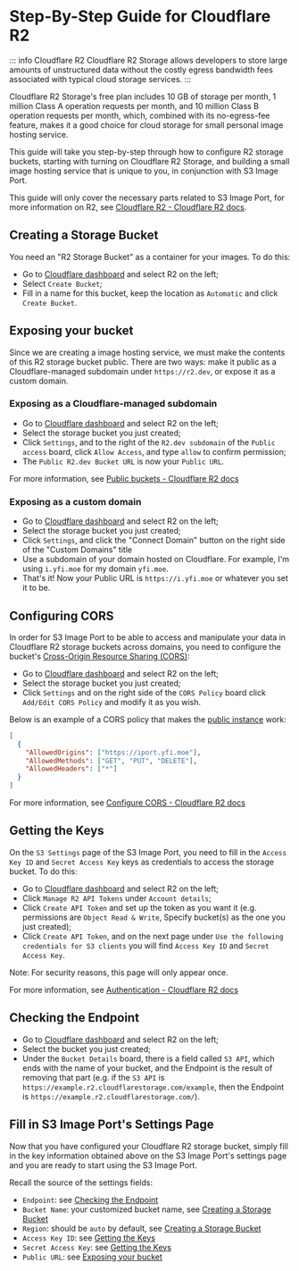 # Step-By-Step Guide for Cloudflare R2

::: info Cloudflare R2
Cloudflare R2 Storage allows developers to store large amounts of unstructured data without the costly egress bandwidth fees associated with typical cloud storage services.
:::

Cloudflare R2 Storage's free plan includes 10 GB of storage per month, 1 million Class A operation requests per month, and 10 million Class B operation requests per month, which, combined with its no-egress-fee feature, makes it a good choice for cloud storage for small personal image hosting service.

This guide will take you step-by-step through how to configure R2 storage buckets, starting with turning on Cloudflare R2 Storage, and building a small image hosting service that is unique to you, in conjunction with S3 Image Port.

This guide will only cover the necessary parts related to S3 Image Port, for more information on R2, see [Cloudflare R2 - Cloudflare R2 docs](https://developers.cloudflare.com/r2/).

## Creating a Storage Bucket

You need an "R2 Storage Bucket" as a container for your images. To do this:

- Go to [Cloudflare dashboard](https://dash.cloudflare.com/) and select R2 on the left;
- Select `Create Bucket`;
- Fill in a name for this bucket, keep the location as `Automatic` and click `Create Bucket`.

## Exposing your bucket

Since we are creating a image hosting service, we must make the contents of this R2 storage bucket public.
There are two ways: make it public as a Cloudflare-managed subdomain under `https://r2.dev`, or expose it as a custom domain.

### Exposing as a Cloudflare-managed subdomain

- Go to [Cloudflare dashboard](https://dash.cloudflare.com/) and select R2 on the left;
- Select the storage bucket you just created;
- Click `Settings`, and to the right of the `R2.dev subdomain` of the `Public access` board, click `Allow Access`, and type `allow` to confirm permission;
- The `Public R2.dev Bucket URL` is now your `Public URL`.

For more information, see [Public buckets - Cloudflare R2 docs](https://developers.cloudflare.com/r2/buckets/public-buckets/)

### Exposing as a custom domain

- Go to [Cloudflare dashboard](https://dash.cloudflare.com/) and select R2 on the left;
- Select the storage bucket you just created;
- Click `Settings`, and click the "Connect Domain" button on the right side of the "Custom Domains" title
- Use a subdomain of your domain hosted on Cloudflare. For example, I'm using `i.yfi.moe` for my domain `yfi.moe`.
- That's it! Now your Public URL is `https://i.yfi.moe` or whatever you set it to be.

## Configuring CORS

In order for S3 Image Port to be able to access and manipulate your data in Cloudflare R2 storage buckets across domains, you need to configure the bucket's [Cross-Origin Resource Sharing (CORS)](https://developer.mozilla.org/en-US/docs/Web/HTTP/CORS):

- Go to [Cloudflare dashboard](https://dash.cloudflare.com/) and select R2 on the left;
- Select the storage bucket you just created;
- Click `Settings` and on the right side of the `CORS Policy` board click `Add/Edit CORS Policy` and modify it as you wish.

Below is an example of a CORS policy that makes the [public instance](https://iport.yfi.moe) work:

```json
[
  {
    "AllowedOrigins": ["https://iport.yfi.moe"],
    "AllowedMethods": ["GET", "PUT", "DELETE"],
    "AllowedHeaders": ["*"]
  }
]
```

For more information, see [Configure CORS - Cloudflare R2 docs](https://developers.cloudflare.com/r2/buckets/cors/)

## Getting the Keys

On the `S3 Settings` page of the S3 Image Port, you need to fill in the `Access Key ID` and `Secret Access Key` keys as credentials to access the storage bucket. To do this:

- Go to [Cloudflare dashboard](https://dash.cloudflare.com/) and select R2 on the left;
- Click `Manage R2 API Tokens` under `Account details`;
- Click `Create API Token` and set up the token as you want it (e.g. permissions are `Object Read & Write`, Specify bucket(s) as the one you just created);
- Click `Create API Token`, and on the next page under `Use the following credentials for S3 clients` you will find `Access Key ID` and `Secret Access Key`.

Note: For security reasons, this page will only appear once.

For more information, see [Authentication - Cloudflare R2 docs](https://developers.cloudflare.com/r2/api/s3/tokens/)

## Checking the Endpoint

- Go to [Cloudflare dashboard](https://dash.cloudflare.com/) and select R2 on the left;
- Select the bucket you just created;
- Under the `Bucket Details` board, there is a field called `S3 API`, which ends with the name of your bucket, and the Endpoint is the result of removing that part (e.g. if the `S3 API` is `https://example.r2.cloudflarestorage.com/example`, then the Endpoint is `https://example.r2.cloudflarestorage.com/`).

## Fill in S3 Image Port's Settings Page

Now that you have configured your Cloudflare R2 storage bucket, simply fill in the key information obtained above on the S3 Image Port's settings page and you are ready to start using the S3 Image Port.

Recall the source of the settings fields:

- `Endpoint`: see [Checking the Endpoint](#checking-the-endpoint)
- `Bucket Name`: your customized bucket name, see [Creating a Storage Bucket](#creating-a-storage-bucket)
- `Region`: should be `auto` by default, see [Creating a Storage Bucket](#creating-a-storage-bucket)
- `Access Key ID`: see [Getting the Keys](#getting-the-keys)
- `Secret Access Key`: see [Getting the Keys](#getting-the-keys)
- `Public URL`: see [Exposing your bucket](#exposing-your-bucket)

